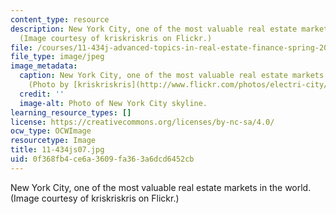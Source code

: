 ```yaml
---
content_type: resource
description: New York City, one of the most valuable real estate markets in the world.
  (Image courtesy of kriskriskris on Flickr.)
file: /courses/11-434j-advanced-topics-in-real-estate-finance-spring-2007/0f368fb4ce6a3609fa363a6dcd6452cb_11-434js07.jpg
file_type: image/jpeg
image_metadata:
  caption: New York City, one of the most valuable real estate markets in the world.
    (Photo by [kriskriskris](http://www.flickr.com/photos/electri-city/) on Flickr.)
  credit: ''
  image-alt: Photo of New York City skyline.
learning_resource_types: []
license: https://creativecommons.org/licenses/by-nc-sa/4.0/
ocw_type: OCWImage
resourcetype: Image
title: 11-434js07.jpg
uid: 0f368fb4-ce6a-3609-fa36-3a6dcd6452cb
---
```

New York City, one of the most valuable real estate markets in the world. (Image courtesy of kriskriskris on Flickr.)